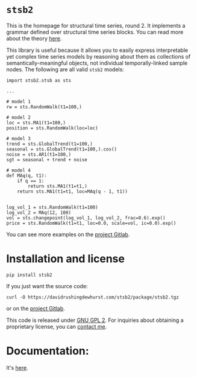 # `stsb2`

This is the homepage for structural time series, round 2.
 It implements a grammar defined over structural time series blocks. You can read more 
about the theory [here](https://arxiv.org/abs/2009.06865).

This library is useful because it allows you to easily express interpretable yet
complex time series models by reasoning about them as collections of 
semantically-meaningful objects, not individual temporally-linked sample nodes. The 
following are all valid `stsb2` models:

```
import stsb2.stsb as sts

...

# model 1
rw = sts.RandomWalk(t1=100,)

# model 2
loc = sts.MA1(t1=100,)
position = sts.RandomWalk(loc=loc)

# model 3
trend = sts.GlobalTrend(t1=100,)
seasonal = sts.GlobalTrend(t1=100,).cos()
noise = sts.AR1(t1=100,)
sgt = seasonal + trend + noise

# model 4
def MAq(q, t1):
    if q == 1:
        return sts.MA1(t1=t1,)
    return sts.MA1(t1=t1, loc=MAq(q - 1, t1))


log_vol_1 = sts.RandomWalk(t1=100)
log_vol_2 = MAq(12, 100)
vol = sts.changepoint(log_vol_1, log_vol_2, frac=0.6).exp()
price = sts.RandomWalk(t1=t1, loc=0.0, scale=vol, ic=0.0).exp()
```

You can see more examples on the [project Gitlab](https://gitlab.com/daviddewhurst/stsb2/-/tree/develop).


# Installation and license

`pip install stsb2`

If you just want the source code:
```
curl -O https://davidrushingdewhurst.com/stsb2/package/stsb2.tgz
```
or on the [project Gitlab](https://gitlab.com/daviddewhurst/stsb2/-/tree/develop).

This code is released under [GNU GPL 2](https://www.gnu.org/licenses/old-licenses/gpl-2.0.en.html).
For inquiries about obtaining a proprietary license, you can [contact me](drd@davidrushingdewhurst.com).

# Documentation:

It's [here](https://davidrushingdewhurst.com/stsb2/docs/).

